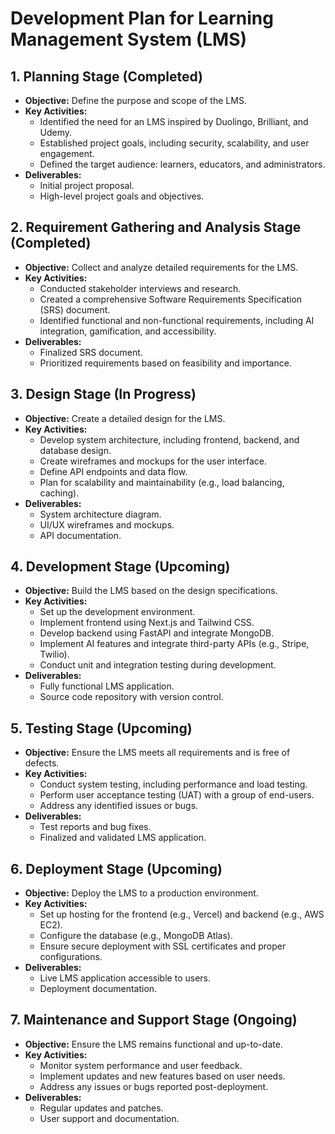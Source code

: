# Development Plan for Learning Management System (LMS)

## 1. Planning Stage (Completed)
- **Objective:** Define the purpose and scope of the LMS.
- **Key Activities:**
  - Identified the need for an LMS inspired by Duolingo, Brilliant, and Udemy.
  - Established project goals, including security, scalability, and user engagement.
  - Defined the target audience: learners, educators, and administrators.
- **Deliverables:**
  - Initial project proposal.
  - High-level project goals and objectives.

## 2. Requirement Gathering and Analysis Stage (Completed)
- **Objective:** Collect and analyze detailed requirements for the LMS.
- **Key Activities:**
  - Conducted stakeholder interviews and research.
  - Created a comprehensive Software Requirements Specification (SRS) document.
  - Identified functional and non-functional requirements, including AI integration, gamification, and accessibility.
- **Deliverables:**
  - Finalized SRS document.
  - Prioritized requirements based on feasibility and importance.

## 3. Design Stage (In Progress)
- **Objective:** Create a detailed design for the LMS.
- **Key Activities:**
  - Develop system architecture, including frontend, backend, and database design.
  - Create wireframes and mockups for the user interface.
  - Define API endpoints and data flow.
  - Plan for scalability and maintainability (e.g., load balancing, caching).
- **Deliverables:**
  - System architecture diagram.
  - UI/UX wireframes and mockups.
  - API documentation.

## 4. Development Stage (Upcoming)
- **Objective:** Build the LMS based on the design specifications.
- **Key Activities:**
  - Set up the development environment.
  - Implement frontend using Next.js and Tailwind CSS.
  - Develop backend using FastAPI and integrate MongoDB.
  - Implement AI features and integrate third-party APIs (e.g., Stripe, Twilio).
  - Conduct unit and integration testing during development.
- **Deliverables:**
  - Fully functional LMS application.
  - Source code repository with version control.

## 5. Testing Stage (Upcoming)
- **Objective:** Ensure the LMS meets all requirements and is free of defects.
- **Key Activities:**
  - Conduct system testing, including performance and load testing.
  - Perform user acceptance testing (UAT) with a group of end-users.
  - Address any identified issues or bugs.
- **Deliverables:**
  - Test reports and bug fixes.
  - Finalized and validated LMS application.

## 6. Deployment Stage (Upcoming)
- **Objective:** Deploy the LMS to a production environment.
- **Key Activities:**
  - Set up hosting for the frontend (e.g., Vercel) and backend (e.g., AWS EC2).
  - Configure the database (e.g., MongoDB Atlas).
  - Ensure secure deployment with SSL certificates and proper configurations.
- **Deliverables:**
  - Live LMS application accessible to users.
  - Deployment documentation.

## 7. Maintenance and Support Stage (Ongoing)
- **Objective:** Ensure the LMS remains functional and up-to-date.
- **Key Activities:**
  - Monitor system performance and user feedback.
  - Implement updates and new features based on user needs.
  - Address any issues or bugs reported post-deployment.
- **Deliverables:**
  - Regular updates and patches.
  - User support and documentation.
